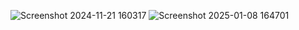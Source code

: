 ![Screenshot 2024-11-21 160317](https://github.com/user-attachments/assets/4e91430f-70b6-4a29-96c0-6858b6d2a5cb)
![Screenshot 2025-01-08 164701](https://github.com/user-attachments/assets/15c26597-f54b-400d-8f4c-5ecfbde6a2bb)
